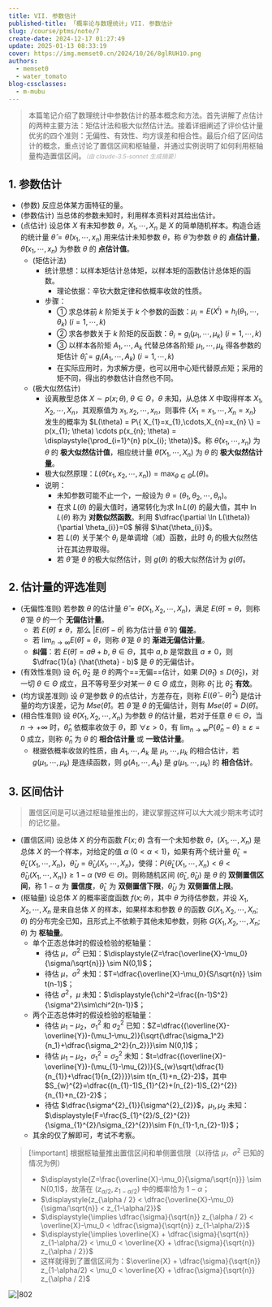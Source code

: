 ```yaml
---
title: VII. 参数估计
published-title: 「概率论与数理统计」VII. 参数估计
slug: /course/ptms/note/7
create-date: 2024-12-17 01:27:49
update: 2025-01-13 08:33:19
cover: https://img.memset0.cn/2024/10/26/8glRUH1O.png
authors:
  - memset0
  - water_tomato
blog-cssclasses:
  - m-mubu
---
```


> 本篇笔记介绍了数理统计中参数估计的基本概念和方法。首先讲解了点估计的两种主要方法：矩估计法和极大似然估计法。接着详细阐述了评价估计量优劣的四个准则：无偏性、有效性、均方误差和相合性。最后介绍了区间估计的概念，重点讨论了置信区间和枢轴量，并通过实例说明了如何利用枢轴量构造置信区间。<small style="font-style: italic; opacity: 0.5">（由 claude-3.5-sonnet 生成摘要）</small>

<!-- more -->

## 1. 参数估计

- <span class="m-definition">(参数)</span> 反应总体某方面特征的量。
- <span class="m-definition">(参数估计)</span> 当总体的参数未知时，利用样本资料对其给出估计。
- <span class="m-definition">(点估计)</span> 设总体 $X$ 有未知参数 $\theta$，$X_{1},\cdots,X_{n}$ 是 $X$ 的简单随机样本。构造合适的统计量 $\hat{\theta} = \hat{\theta}(x_{1},\cdots,x_{n})$ 用来估计未知参数 $\theta$，称 $\hat{\theta}$ 为参数 $\theta$ 的 **点估计量**，$\hat{\theta}(x_{1},\cdots,x_{n})$ 为参数 $\theta$ 的 **点估计值**。
  - <span class="m-definition">(矩估计法)</span>
    - 统计思想：以样本矩估计总体矩，以样本矩的函数估计总体矩的函数。
      - 理论依据：辛钦大数定律和依概率收敛的性质。
    - 步骤：
      - ① 求总体前 $k$ 阶矩关于 $k$ 个参数的函数：$\mu_i=E(X^i)=h_i(\theta_1,\cdots,\theta_k)\ (i=1,\cdots,k)$
      - ② 求各参数关于 $k$ 阶矩的反函数：$\theta_i=g_i(\mu_1,\cdots,\mu_k)\ (i=1,\cdots,k)$
      - ③ 以样本各阶矩 $A_{1},\cdots,A_{k}$ 代替总体各阶矩 $\mu_{1},\cdots,\mu_{k}$ 得各参数的矩估计 $\hat{\theta}_i=g_i(A_1,\cdots,A_k)\ (i=1,\cdots,k)$
      - 在实际应用时，为求解方便，也可以用中心矩代替原点矩；采用的矩不同，得出的参数估计自然也不同。
  - <span class="m-definition">(极大似然估计)</span>
    - 设离散型总体 $X \sim p(x;\theta),\ \theta \in \Theta$，$\theta$ 未知，从总体 $X$ 中取得样本 $X_{1},X_{2},\cdots,X_{n}$，其观察值为 $x_{1},x_{2},\cdots,x_{n}$，则事件 $\{ X_{1}=x_{1},\cdots,X_{n}=x_{n} \}$ 发生的概率为 $L(\theta) = P\{ X_{1}=x_{1},\cdots,X_{n}=x_{n} \} = p(x_{1}; \theta) \cdots p(x_{n}; \theta) = \displaystyle{\prod_{i=1}^{n} p(x_{i}; \theta)}$。称 $\hat{\theta}(x_{1},\cdots,x_{n})$ 为 $\theta$ 的 **极大似然估计值**，相应统计量 $\hat{\theta}(X_{1},\cdots,X_n)$ 为 $\theta$ 的 **极大似然估计量**。
    - 极大似然原理：$\displaystyle{L(\hat{\theta} (x_{1},x_{2},\cdots,x_{n})) = \max_{\theta \in \Theta} L(\theta)}$。
    - 说明：
      - 未知参数可能不止一个，一般设为 $\theta=(\theta_{1},\theta_{2},\cdots,\theta_{n})$。
      - 在求 $L(\theta)$ 的最大值时，通常转化为求 $\ln L(\theta)$ 的最大值，其中 $\ln L(\theta)$ 称为 **对数似然函数**。利用 $\dfrac{\partial \ln L(\theta)}{\partial \theta_{i}}=0$ 解得 $\hat{\theta_{i}}$。
      - 若 $L(\theta)$ 关于某个 $\theta_{i}$ 是单调增（减）函数，此时 $\theta_{i}$ 的极大似然估计在其边界取得。
      - 若 $\hat{\theta}$ 是 $\theta$ 的极大似然估计，则 $g(\theta)$ 的极大似然估计为 $g(\hat{\theta})$。

## 2. 估计量的评选准则

- <span class="m-definition">(无偏性准则)</span> 若参数 $\theta$ 的估计量 $\hat{\theta} = \hat{\theta} (X_{1},X_{2},\cdots,X_{n})$，满足 $E(\hat{\theta})=\theta$，则称 $\hat{\theta}$ 是 $\theta$ 的一个 **无偏估计量**。
  - 若 $E(\hat{\theta})\neq \theta$，那么 $\left| E(\hat{\theta}) - \theta \right|$ 称为估计量 $\hat{\theta}$ 的 **偏差**。
  - 若 $\displaystyle{\lim_{ n \to \infty } E(\hat{\theta})  = \theta}$，则称 $\hat{\theta}$ 是 $\theta$ 的 **渐进无偏估计量**。
  - **纠偏**：若 $E(\hat{\theta}) = a \theta + b,\ \theta \in \Theta$，其中 $a,b$ 是常数且 $a\neq0$，则 $\dfrac{1}{a} (\hat{\theta} - b)$ 是 $\theta$ 的无偏估计。
- <span class="m-definition">(有效性准则)</span> 设 $\hat{\theta}_{1}, \hat{\theta}_{2}$ 是 $\theta$ 的两个==无偏==估计，如果 $D(\hat{\theta}_{1}) \leq D(\hat{\theta}_{2})$，对一切 $\theta \in \Theta$ 成立，且不等号至少对某一 $\theta \in \Theta$ 成立，则称 $\hat{\theta}_{1}$ 比 $\hat{\theta}_2$ **有效**。
- <span class="m-definition">(均方误差准则)</span> 设 $\hat{\theta}$ 是参数 $\theta$ 的点估计，方差存在，则称 $E\left(\left( \hat{\theta} - \theta \right)^{2}\right)$ 是估计量的均方误差，记为 $Mse(\hat{\theta})$。若 $\hat{\theta}$ 是 $\theta$ 的无偏估计，则有 $Mse(\hat{\theta}) = D(\hat{\theta})$。
- <span class="m-definition">(相合性准则)</span> 设 $\hat{\theta}(X_{1},X_{2},\cdots,X_{n})$ 为参数 $\theta$ 的估计量，若对于任意 $\theta \in \Theta$，当 $n\to+\infty$ 时，$\hat{\theta}_{n}$ 依概率收敛于 $\theta$，即 $\forall \varepsilon>0$，有 $\displaystyle{\lim_{ n \to \infty } P\left\{ \hat{\theta}_{n} - \theta \right\} \geq \varepsilon} = 0$ 成立，则称 $\hat{\theta}_{n}$ 为 $\theta$ 的 **相合估计量** 或 **一致估计量**。
  - 根据依概率收敛的性质，由 $A_{1},\cdots,A_{k}$ 是 $\mu_{1},\cdots,\mu_{k}$ 的相合估计，若 $g(\mu_{1},\cdots,\mu_{k})$ 是连续函数，则 $g(A_{1},\cdots,A_{k})$ 是 $g(\mu_{1},\cdots,\mu_{k})$ 的 **相合估计**。

## 3. 区间估计

> 置信区间是可以通过枢轴量推出的，建议掌握这样可以大大减少期末考试时的记忆量。

- <span class="m-definition">(置信区间)</span> 设总体 $X$ 的分布函数 $F(x;\theta)$ 含有一个未知参数 $\theta$，$(X_{1},\cdots,X_{n})$ 是总体 $X$ 的一个样本，对给定的值 $\alpha\ (0<\alpha<1)$，如果有两个统计量 $\hat{\theta}_{L} = \hat{\theta}_{L} (X_{1},\cdots,X_{n})$，$\hat{\theta}_{U}= \hat{\theta}_{U}(X_{1},\cdots,X_{n})$，使得：$P\left\{ \hat{\theta}_{L} (X_{1},\cdots,X_{n}) < \theta < \hat{\theta}_{U}(X_{1},\cdots,X_{n}) \right\} \geq 1 - \alpha\ (\forall \theta \in \Theta)$。则称随机区间 $\left( \hat{\theta}_{L}, \hat{\theta}_{U} \right)$ 是 $\theta$ 的 **双侧置信区间**，称 $1-\alpha$ 为 **置信度**，$\hat{\theta}_{L}$ 为 **双侧置信下限**，$\hat{\theta}_{U}$ 为 **双侧置信上限**。
- <span class="m-definition">(枢轴量)</span> 设总体 $X$ 的概率密度函数 $f(x;\theta)$，其中 $\theta$ 为待估参数，并设 $X_{1},X_{2},\cdots,X_{n}$ 是来自总体 $X$ 的样本，如果样本和参数 $\theta$ 的函数 $G(X_{1},X_{2},\cdots,X_{n}; \theta)$ 的分布完全已知，且形式上不依赖于其他未知参数，则称 $G(X_{1},X_{2},\cdots,X_{n};\theta)$ 为 **枢轴量**。
  - 单个正态总体时的假设检验的枢轴量：
    - 待估 $\mu$，$\sigma^{2}$ 已知：$\displaystyle{Z=\frac{\overline{X}-\mu_0}{\sigma/\sqrt{n}}} \sim N(0,1)$；
    - 待估 $\mu$，$\sigma^{2}$ 未知：$T=\dfrac{\overline{X}-\mu_0}{S/\sqrt{n}} \sim t(n-1)$；
    - 待估 $\sigma^{2}$，$\mu$ 未知：$\displaystyle{\chi^2=\frac{(n-1)S^2}{\sigma^2}\sim\chi^2(n-1)}$；
  - 两个正态总体时的假设检验的枢轴量：
    - 待估 $\mu_{1}-\mu_{2}$，$\sigma^{2}_{1}$ 和 $\sigma^{2}_{2}$ 已知：$Z=\dfrac{(\overline{X}-\overline{Y})-(\mu_1-\mu_2)}{\sqrt{\dfrac{\sigma_1^2}{n_1}+\dfrac{\sigma_2^2}{n_2}}}\sim N(0,1)$；
    - 待估 $\mu_{1}-\mu_{2}$，$\sigma^{2}_{1}=\sigma^{2}_{2}$ 未知：$t=\dfrac{(\overline{X}-\overline{Y})-(\mu_{1}-\mu_{2})}{S_{w}\sqrt{\dfrac{1}{n_{1}}+\dfrac{1}{n_{2}}}}\sim t(n_{1}+n_{2}-2)$，其中 $S_{w}^{2}=\dfrac{(n_{1}-1)S_{1}^{2}+(n_{2}-1)S_{2}^{2}}{n_{1}+n_{2}-2}$；
    - 待估 $\dfrac{\sigma^{2}_{1}}{\sigma^{2}_{2}}$，$\mu_{1},\mu_{2}$ 未知：$\displaystyle{F=\frac{S_{1}^{2}/S_{2}^{2}}{\sigma_{1}^{2}/\sigma_{2}^{2}}\sim F(n_{1}-1,n_{2}-1)}$；
  - 其余的仅了解即可，考试不考察。

> [!important] 根据枢轴量推出置信区间和单侧置信限（以待估 $\mu$，$\sigma^{2}$ 已知的情况为例）
>
> - $\displaystyle{Z=\frac{\overline{X}-\mu_0}{\sigma/\sqrt{n}}} \sim N(0,1)$，故落在 $\left( z_{\alpha / 2}, z_{1-\alpha / 2} \right)$ 中的概率恰为 $1-\alpha$；
> - $\displaystyle{z_{\alpha / 2} < \dfrac{\overline{X}-\mu_0}{\sigma/\sqrt{n}} < z_{1-\alpha/2}}$
> - $\displaystyle{\implies \dfrac{\sigma}{\sqrt{n}} z_{\alpha / 2} < \overline{X}-\mu_0 < \dfrac{\sigma}{\sqrt{n}} z_{1-\alpha/2}}$
> - $\displaystyle{\implies \overline{X} + \dfrac{\sigma}{\sqrt{n}} z_{1-\alpha/2} < \mu_0 < \overline{X} + \dfrac{\sigma}{\sqrt{n}} z_{\alpha / 2}}$
> - 这样就得到了置信区间为：$\overline{X} + \dfrac{\sigma}{\sqrt{n}} z_{1-\alpha/2} < \mu_0 < \overline{X} + \dfrac{\sigma}{\sqrt{n}} z_{\alpha / 2}$

![|802](https://img.memset0.cn/2024/12/29/4KXViWIO.png)
